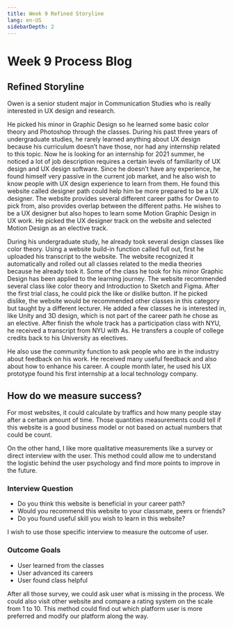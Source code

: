```yaml
---
title: Week 9 Refined Storyline
lang: en-US
sidebarDepth: 2
---
```


# Week 9 Process Blog



## Refined Storyline

Owen is a senior student major in Communication Studies who is really interested in UX design and research. 

He picked his minor in Graphic Design so he learned some basic color theory and Photoshop through the classes. During his past three years of undergraduate studies, he rarely learned anything about UX design because his curriculum doesn’t have those, nor had any internship related to this topic. Now he is looking for an internship for 2021 summer, he noticed a lot of job description requires a certain levels of familiarity of UX design and UX design software. Since he doesn’t have any experience, he found himself very passive in the current job market, and he also wish to know people with UX design experience to learn from them. 
He found this website called designer path could help him be more prepared to be a UX designer. The website provides several different career paths for Owen to pick from, also provides overlap between the different paths. He wishes to be a UX designer but also hopes to learn some Motion Graphic Design in UX work. He picked the UX designer track on the website and selected Motion Design as an elective track. 

During his undergraduate study, he already took several design classes like color theory. Using a website build-in function called full out, first he uploaded his transcript to the website. The website recognized it automatically and rolled out all classes related to the media theories because he already took it. Some of the class he took for his minor Graphic Design has been applied to the learning journey. The website recommended several class like color theory and Introduction to Sketch and Figma. After the first trial class, he could pick the like or dislike button. If he picked dislike, the website would be recommended other classes in this category but taught by a different lecturer. He added a few classes he is interested in, like Unity and 3D design, which is not part of the career path he chose as an elective. After finish the whole track has a participation class with NYU, he received a transcript from NYU with As. He transfers a couple of college credits back to his University as electives. 

He also use the community function to ask people who are in the industry about feedback on his work. He received many useful feedback and also about how to enhance his career. A couple month later, he used his UX prototype found his first internship at a local technology company. 



## How do we measure success?

For most websites, it could calculate by traffics and how many people stay after a certain amount of time. Those quantities measurements could tell if this website is a good business model or not based on actual numbers that could be count. 

On the other hand, I like more qualitative measurements like a survey or direct interview with the user. This method could allow me to understand the logistic behind the user psychology and find more points to improve in the future. 

### Interview Question

- Do you think this website is beneficial in your career path? 
- Would you recommend this website to your classmate, peers or friends? 
- Do you found useful skill you wish to learn in this website? 

I wish to use those specific interview to measure the outcome of user. 

### Outcome Goals

- User learned from the classes 
- User advanced its careers 
- User found class helpful

After all those survey, we could ask user what is missing in the process. We could also visit other website and compare a rating system on the scale from 1 to 10. This method could find out which platform user is more preferred and modify our platform along the way. 
